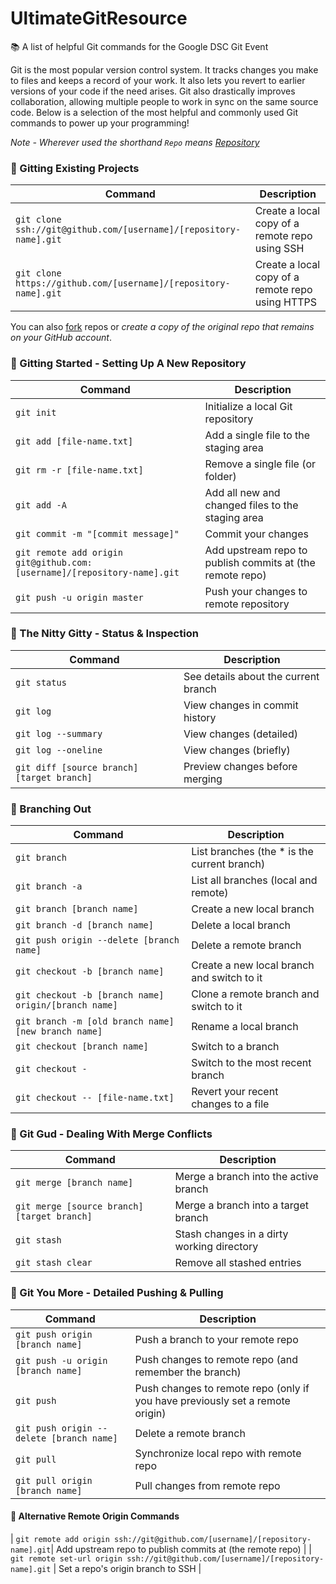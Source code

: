 # UltimateGitResource
📚 A list of helpful Git commands for the Google DSC Git Event

Git is the most popular version control system. It tracks changes you make to files and keeps a record of your work. It also lets you revert to earlier versions of your code if the need arises. Git also drastically improves collaboration, allowing multiple people to work in sync on the same source code. Below is a selection of the most helpful and commonly used Git commands to power up your programming!

*Note - Wherever used the shorthand `Repo` means [Repository](https://en.wikipedia.org/wiki/Repository_(version_control))*


### 📗 Gitting Existing Projects

| Command | Description |
| ------- | ----------- |
| `git clone ssh://git@github.com/[username]/[repository-name].git` | Create a local copy of a remote repo using SSH |
| `git clone https://github.com/[username]/[repository-name].git` | Create a local copy of a remote repo using HTTPS |

You can also [fork](https://github.com/GoldinGuy/UltimateGitResource/fork) repos or *create a copy of the original repo that remains on your GitHub account*.


### 📘 Gitting Started - Setting Up A New Repository

| Command | Description |
| ------- | ----------- |
| `git init` | Initialize a local Git repository |
| `git add [file-name.txt]` | Add a single file to the staging area |
| `git rm -r [file-name.txt]` | Remove a single file (or folder) |
| `git add -A` | Add all new and changed files to the staging area |
| `git commit -m "[commit message]"` | Commit your changes |
| `git remote add origin git@github.com:[username]/[repository-name].git` | Add upstream repo to publish commits at (the remote repo) |
| `git push -u origin master` | Push your changes to remote repository |


### 📙 The Nitty Gitty - Status & Inspection

| Command | Description |
| ------- | ----------- |
| `git status` | See details about the current branch |
| `git log` | View changes in commit history |
| `git log --summary` | View changes (detailed) |
| `git log --oneline` | View changes (briefly) |
| `git diff [source branch] [target branch]` | Preview changes before merging |


### 📒 Branching Out

| Command | Description |
| ------- | ----------- |
| `git branch` | List branches (the * is the current branch) |
| `git branch -a` | List all branches (local and remote) |
| `git branch [branch name]` | Create a new local branch |
| `git branch -d [branch name]` | Delete a local branch |
| `git push origin --delete [branch name]` | Delete a remote branch |
| `git checkout -b [branch name]` | Create a new local branch and switch to it |
| `git checkout -b [branch name] origin/[branch name]` | Clone a remote branch and switch to it |
| `git branch -m [old branch name] [new branch name]` | Rename a local branch |
| `git checkout [branch name]` | Switch to a branch |
| `git checkout -` | Switch to the most recent branch |
| `git checkout -- [file-name.txt]` | Revert your recent changes to a file |


### 📕 Git Gud - Dealing With Merge Conflicts

| Command | Description |
| ------- | ----------- |
| `git merge [branch name]` | Merge a branch into the active branch |
| `git merge [source branch] [target branch]` | Merge a branch into a target branch |
| `git stash` | Stash changes in a dirty working directory |
| `git stash clear` | Remove all stashed entries |


### 📓 Git You More - Detailed Pushing & Pulling

| Command | Description |
| ------- | ----------- |
| `git push origin [branch name]` | Push a branch to your remote repo |
| `git push -u origin [branch name]` | Push changes to remote repo (and remember the branch) |
| `git push` | Push changes to remote repo (only if you have previously set a remote origin) |
| `git push origin --delete [branch name]` | Delete a remote branch |
| `git pull` | Synchronize local repo with remote repo |
| `git pull origin [branch name]` | Pull changes from remote repo |

#### 📔 Alternative Remote Origin Commands

| `git remote add origin ssh://git@github.com/[username]/[repository-name].git`| Add upstream repo to publish commits at (the remote repo) |
| `git remote set-url origin ssh://git@github.com/[username]/[repository-name].git` | Set a repo's origin branch to SSH |
